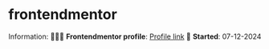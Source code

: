 # frontendmentor
Information:
🙍🏻‍♂ **Frontendmentor profile**: [Profile link](https://www.frontendmentor.io/profile/tomczyslaw33)
📅 **Started**: 07-12-2024
